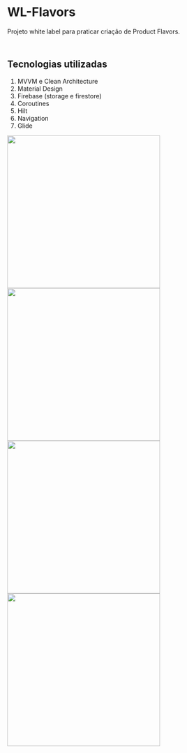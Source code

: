 # WL-Flavors

Projeto white label para praticar criação de Product Flavors.

## <br />Tecnologias utilizadas
1. MVVM e Clean Architecture
2. Material Design
3. Firebase (storage e firestore)
4. Coroutines
5. Hilt
6. Navigation
7. Glide

<img src="https://user-images.githubusercontent.com/56778884/136601507-d73919ac-fb46-4af5-aacc-2a86410bd49b.png" width="350">
<img src="https://user-images.githubusercontent.com/56778884/136601514-bd3e674f-da22-42e9-9cc8-0c1bb8e65e7a.png" width="350">
<img src="https://user-images.githubusercontent.com/56778884/136601509-e908bbe7-11fb-4ed2-ba5f-ff93632c5eaa.png" width="350">
<img src="https://user-images.githubusercontent.com/56778884/136601511-a6cb39a1-5f80-4902-92b7-80a37037f9dc.png" width="350">


